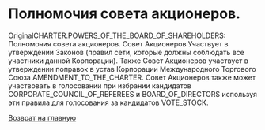 # Полномочия совета акционеров.  
OriginalCHARTER.POWERS_OF_THE_BOARD_OF_SHAREHOLDERS: Полномочия совета акционеров.
Совет Акционеров Участвует в утверждении Законов (правил сети, которые должны соблюдать все участники данной Корпорации).
Также Совет Акционеров участвует в утверждении поправок в устав Корпорации Международного Торгового Союза AMENDMENT_TO_THE_CHARTER.
Совет Акционеров также может участвовать в голосовании при избрании кандидатов CORPORATE_COUNCIL_OF_REFEREES и BOARD_OF_DIRECTORS используя
эти правила для голосования за кандидатов VOTE_STOCK.

[Возврат на главную](../documentation/documentationRus.md)